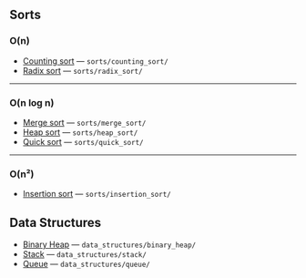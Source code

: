 ## Sorts

### O(n)
- [Counting sort](https://neerc.ifmo.ru/wiki/index.php?title=Сортировка_подсчётом) — `sorts/counting_sort/`
- [Radix sort](https://neerc.ifmo.ru/wiki/index.php?title=Цифровая_сортировка) — `sorts/radix_sort/`

---

### O(n log n)
- [Merge sort](https://neerc.ifmo.ru/wiki/index.php?title=Сортировка_слиянием) — `sorts/merge_sort/`
- [Heap sort](https://neerc.ifmo.ru/wiki/index.php?title=Сортировка_кучей) — `sorts/heap_sort/`
- [Quick sort](https://neerc.ifmo.ru/wiki/index.php?title=Быстрая_сортировка) — `sorts/quick_sort/`

---

### O(n²)
- [Insertion sort](https://neerc.ifmo.ru/wiki/index.php?title=Сортировка_вставками) — `sorts/insertion_sort/`


## Data Structures

- [Binary Heap](https://neerc.ifmo.ru/wiki/index.php?title=Двоичная_куча) — `data_structures/binary_heap/`
- [Stack](https://neerc.ifmo.ru/wiki/index.php?title=Стек) — `data_structures/stack/`
- [Queue](https://neerc.ifmo.ru/wiki/index.php?title=Очередь) — `data_structures/queue/`
